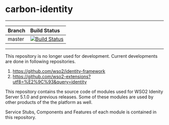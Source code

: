 carbon-identity
===============

---

|  Branch | Build Status |
| :------------ |:-------------
| master      | [![Build Status](https://wso2.org/jenkins/job/carbon-identity/badge/icon)](https://wso2.org/jenkins/job/carbon-identity) |


---

This repository is no longer used for development. Current developments are done in following repositories.

1. https://github.com/wso2/identity-framework
2. https://github.com/wso2-extensions?utf8=%E2%9C%93&query=identity

This repository contains the source code of modules used for WSO2 Idenity Server 5.1.0 and previous releases. Some of
these modules are used by other products of the the platform as well.

Service Stubs, Components and Features of each module is contained in this repository.
